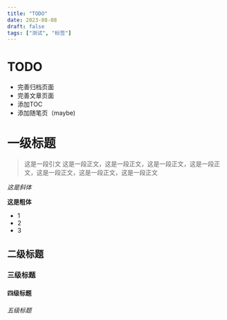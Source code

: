 ```yaml
---
title: "TODO"
date: 2023-08-08
draft: false
tags: ["测试", "标签"]
---
```


# TODO
- 完善归档页面
- 完善文章页面
- 添加TOC
- 添加随笔页（maybe)

# 一级标题
> 这是一段引文
这是一段正文，这是一段正文，这是一段正文，这是一段正文，这是一段正文，这是一段正文，这是一段正文

*这是斜体*

**这是粗体**
- 1
- 2
- 3
## 二级标题
### 三级标题
#### 四级标题
###### 五级标题
